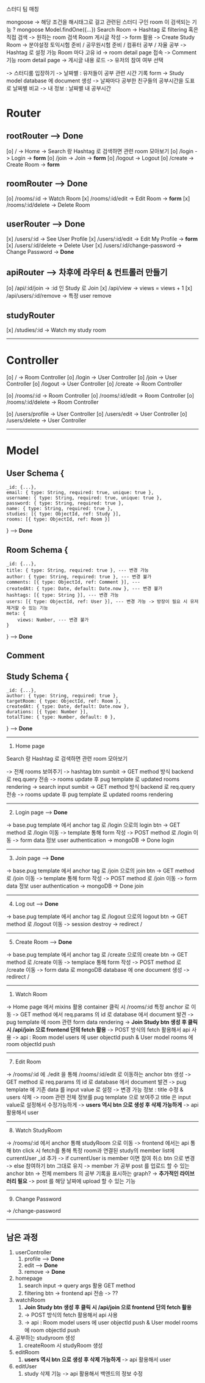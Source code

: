 스터디 팀 매칭 

mongoose -> 해당 조건을 해시태그로 걸고 관련된 스터디 구인 room 이 검색되는 기능 ? 
mongoose Model.findOne({...})
Search Room -> Hashtag 로 filtering 혹은 직접 검색 -> 원하는 room 검색
Room 게시글 작성 -> form 활용 -> Create Study Room 
-> 분야설정 토익시험 준비 / 공무원시험 준비 / 컴퓨터 공부 / 자율 공부 -> Hashtag 로 설정 가능
Room 마다 고유 id -> room detail page 접속 -> Comment 기능
room detail page -> 게시글 내용 로드 -> 유저의 참여 여부 선택

-> 스터디룸 입장하기 -> 날짜별 : 유저들이 공부 관련 시간 기록 form -> Study model database 에 document 생성
-> 날짜마다 공부한 친구들의 공부시간을 도표로 날짜별 비교
-> 내 정보 : 날짜별 내 공부시간 

# Router

## rootRouter --> __Done__ 

[o] / -> Home -> Search 랑 Hashtag 로 검색하면 관련 room 모아보기
[o] /login -> Login -> __form__
[o] /join -> Join -> __form__
[o] /logout -> Logout
[o] /create -> Create Room -> __form__

## roomRouter --> __Done__

[o] /rooms/:id -> Watch Room
[x] /rooms/:id/edit -> Edit Room -> __form__
[x] /rooms/:id/delete -> Delete Room

## userRouter --> __Done__

[x] /users/:id -> See User Profile
[x] /users/:id/edit -> Edit My Profile -> __form__
[x] /users/:id/delete -> Delete User
[x] /users/:id/change-password -> Change Password -> __Done__

## apiRouter --> __차후에 라우터 & 컨트롤러 만들기__

[o] /api/:id/join -> :id 인 Study 로 Join
[x] /api/view -> views = views + 1
[x] /api/users/:id/remove -> 특정 user remove

## studyRouter

[x] /studies/:id -> Watch my study room


----------------------------------------------------------------

# Controller

[o] / -> Room Controller
[o] /login -> User Controller
[o] /join -> User Controller
[o] /logout -> User Controller
[o] /create -> Room Controller

[o] /rooms/:id -> Room Controller
[o] /rooms/:id/edit -> Room Controller
[o] /rooms/:id/delete -> Room Controller

[o] /users/profile -> User Controller
[o] /users/edit -> User Controller
[o] /users/delete -> User Controller


----------------------------------------------------------------

# Model

## User Schema {
    _id: {...},
    email: { type: String, required: true, unique: true },
    username: { type: String, required: true, unique: true },
    password: { type: String, required: true },
    name: { type: String, required: true },
    studies: [{ type: ObjectId, ref: Study }],
    rooms: [{ type: ObjectId, ref: Room }]
} --> __Done__

## Room Schema {
    _id: {...},
    title: { type: String, required: true }, --- 변경 가능
    author: { type: String, required: true }, --- 변경 불가
    comments: [{ type: ObjectId, ref: Comment }], --- 
    createdAt: { type: Date, default: Date.now }, --- 변경 불가
    hashtags: [{ type: String }], --- 변경 가능
    users: [{ type: ObjectId, ref: User }], --- 변경 가능 -> 방장이 필요 시 유저 제거할 수 있는 기능
    meta: {
        views: Number, --- 변경 불가
    }
} --> __Done__

## Comment

## Study Schema {
    _id: {...},
    author: { type: String, required: true },
    targetRoom: { type: ObjectId, ref: Room },
    createdAt: { type: Date, default: Date.now },
    durations: [{ type: Number }],
    totalTime: { type: Number, default: 0 },
} --> __Done__


----------------------------------------------------------------


1. Home page

Search 랑 Hashtag 로 검색하면 관련 room 모아보기

-> 전체 rooms 보여주기
-> hashtag btn sumbit -> GET method 방식 backend 로 req.query 전송 -> rooms update 후 pug template 로 updated rooms rendering
-> search input sumbit -> GET method 방식 backend 로 req.query 전송 -> rooms update 후 pug template 로 updated rooms rendering 


----------------------------------------------------------------

2. Login page --> __Done__

-> base.pug template 에서 anchor tag 로 /login 으로의 login btn
-> GET method 로 /login 이동 -> template 통해 form 작성 -> POST method 로 /login 이동 -> form data 정보 user authentication
-> mongoDB 
-> Done login


----------------------------------------------------------------


3. Join page --> __Done__

-> base.pug template 에서 anchor tag 로 /join 으로의 join btn
-> GET method 로 /join 이동 -> template 통해 form 작성 -> POST method 로 /join 이동 -> form data 정보 user authentication
-> mongoDB 
-> Done join


----------------------------------------------------------------

4. Log out --> __Done__

-> base.pug template 에서 anchor tag 로 /logout 으로의 logout btn
-> GET method 로 /logout 이동 -> session destroy -> redirect /


----------------------------------------------------------------


5. Create Room --> __Done__

-> base.pug template 에서 anchor tag 로 /create 으로의 create btn
-> GET method 로 /create 이동 -> templace 통해 form 작성 -> POST method 로 /create 이동 
-> form data 로 mongoDB database 에 one document 생성
-> redirect /


----------------------------------------------------------------


1. Watch Room

-> Home page 에서 mixins 활용 container 클릭 시 /rooms/:id 특정 anchor 로 이동
-> GET method 에서 req.params 의 id 로 database 에서 document 발견 -> pug template 에 room 관련 form data rendering
-> __Join Study btn 생성 후 클릭 시 /api/join 으로 frontend 단의 fetch 활용__
-> POST 방식의 fetch 활용해서 api 사용
-> api : Room model users 에 user objectId push & User model rooms 에 room objectId push


----------------------------------------------------------------


7. Edit Room

-> /rooms/:id 에 ./edit 을 통해 /rooms/:id/edit 로 이동하는 anchor btn 생성
-> GET method 로 req.params 의 id 로 database 에서 document 발견 -> pug template 에 기존 data 를 input value 로 설정
-> 변경 가능 정보 : title 수정 & users 삭제
-> room 관련 전체 정보를 pug template 으로 보여주고 title 은 input value로 설정해서 수정가능하게
-> __users 역시 btn 으로 생성 후 삭제 가능하게__ -> api 활용해서 user

----------------------------------------------------------------

8. Watch StudyRoom

-> /rooms/:id 에서 anchor 통해 studyRoom 으로 이동
-> frontend 에서는 api 통해 btn click 시 fetch를 통해 특정 room과 연결된 study의 member list에 currentUser _id 추가
-> if currentUser is member 이면 참여 취소 btn 으로 변경
-> else 참여하기 btn 그대로 유지
-> member 가 공부 post 를 업로드 할 수 있는 anchor btn
-> 전체 members 의 공부 기록을 표시하는 graph? -> __추가적인 라이브러리 필요__
-> post 를 해당 날짜에 upload 할 수 있는 기능 

----------------------------------------------------------------

9. Change Password

-> /change-password

----------------------------------------------------------------

## 남은 과정

1. userController 
   1. profile --> __Done__
   2. edit --> __Done__
   3. remove -> __Done__
2. homepage
   1. search input -> query args 활용 GET method
   2. filtering btn -> frontend api 전송 -> ??
3. watchRoom
   1. __Join Study btn 생성 후 클릭 시 /api/join 으로 frontend 단의 fetch 활용__
   2. -> POST 방식의 fetch 활용해서 api 사용
   3. -> api : Room model users 에 user objectId push & User model rooms 에 room objectId push
4. 공부하는 studyroom 생성
   1. createRoom 시 studyRoom 생성
5. editRoom
   1. __users 역시 btn 으로 생성 후 삭제 가능하게__ -> api 활용해서 user
6. editUser
   1. study 삭제 기능 -> api 활용해서 백엔드의 정보 수정